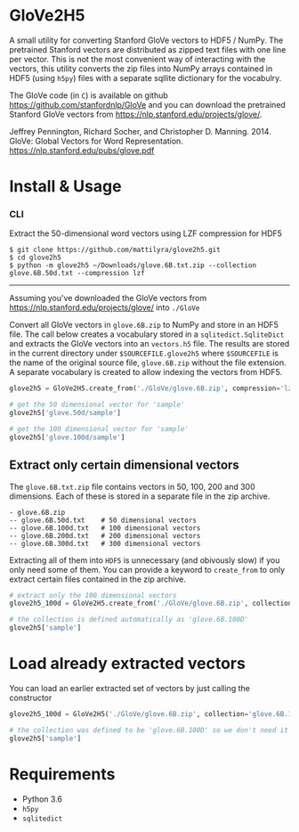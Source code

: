 # GloVe2H5
A small utility for converting Stanford GloVe vectors to HDF5 / NumPy. The pretrained
Stanford vectors are distributed as zipped text files with one line per vector. This is
not the most convenient way of interacting with the vectors, this utility converts the
zip files into NumPy arrays contained in HDF5 (using `h5py`) files with a separate sqllite
dictionary for the vocabulry.

The GloVe code (in `C`) is available on github https://github.com/stanfordnlp/GloVe and you
can download the pretrained Stanford GloVe vectors from https://nlp.stanford.edu/projects/glove/.

Jeffrey Pennington, Richard Socher, and Christopher D. Manning. 2014. GloVe: Global Vectors for Word Representation.
https://nlp.stanford.edu/pubs/glove.pdf

# Install & Usage

### CLI

Extract the 50-dimensional word vectors using LZF compression for HDF5

```
$ git clone https://github.com/mattilyra/glove2h5.git
$ cd glove2h5
$ python -m glove2h5 ~/Downloads/glove.6B.txt.zip --collection glove.6B.50d.txt --compression lzf
```

---

Assuming you've downloaded the GloVe vectors from https://nlp.stanford.edu/projects/glove/
into `./GloVe`

Convert all GloVe vectors in `glove.6B.zip` to NumPy and store in an HDF5 file.
The call below creates a vocabulary stored in a `sqlitedict.SqliteDict` and
extracts the GloVe vectors into an `vectors.h5` file. The results are stored in the
current directory under `$SOURCEFILE.glove2h5` where `$SOURCEFILE` is the name
of the original source file, `glove.6B.zip` without the file extension. A separate
vocabulary is created to allow indexing the vectors from HDF5.

```python
glove2h5 = GloVe2H5.create_from('./GloVe/glove.6B.zip', compression='lzf')

# get the 50 dimensional vector for 'sample'
glove2h5['glove.50d/sample']

# get the 100 dimensional vector for 'sample'
glove2h5['glove.100d/sample']

```

## Extract only certain dimensional vectors

The `glove.6B.txt.zip` file contains vectors in 50, 100, 200 and 300 dimensions. Each
of these is stored in a separate file in the zip archive.

```
- glove.6B.zip
-- glove.6B.50d.txt    # 50 dimensional vectors
-- glove.6B.100d.txt   # 100 dimensional vectors
-- glove.6B.200d.txt   # 200 dimensional vectors
-- glove.6B.300d.txt   # 300 dimensional vectors
```

Extracting all of them into `HDF5` is unnecessary (and obivously slow) if you only need
some of them. You can provide a keyword to `create_from` to only extract certain files
contained in the zip archive.

```python
# extract only the 100 dimensional vectors
glove2h5_100d = GloVe2H5.create_from('./GloVe/glove.6B.zip', collections=['glove.6B.100d.txt'], compression='lzf')`

# the collection is defined automatically as 'glove.6B.100D'
glove2h5['sample']
```

# Load already extracted vectors

You can load an earlier extracted set of vectors by just calling the constructor

```python
glove2h5_100d = GloVe2H5('./GloVe/glove.6B.zip', collection='glove.6B.100d.txt')`

# the collection was defined to be 'glove.6B.100D' so we don't need it for __getitem__ anymore
glove2h5['sample']
```


# Requirements

- Python 3.6
- `h5py`
- `sqlitedict`
